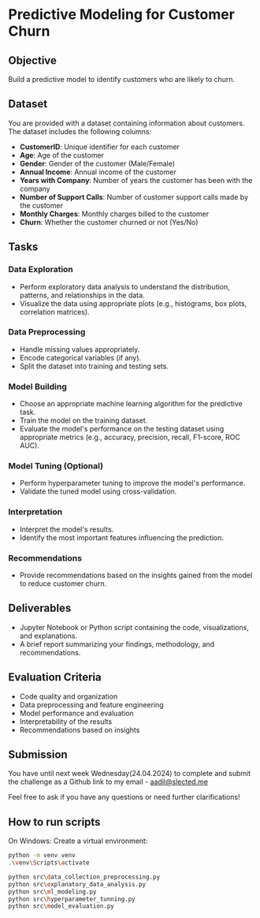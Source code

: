 # Predictive Modeling for Customer Churn

## Objective
Build a predictive model to identify customers who are likely to churn.

## Dataset
You are provided with a dataset containing information about customers. The dataset includes the following columns:

- **CustomerID**: Unique identifier for each customer
- **Age**: Age of the customer
- **Gender**: Gender of the customer (Male/Female)
- **Annual Income**: Annual income of the customer
- **Years with Company**: Number of years the customer has been with the company
- **Number of Support Calls**: Number of customer support calls made by the customer
- **Monthly Charges**: Monthly charges billed to the customer
- **Churn**: Whether the customer churned or not (Yes/No)

## Tasks

### Data Exploration
- Perform exploratory data analysis to understand the distribution, patterns, and relationships in the data.
- Visualize the data using appropriate plots (e.g., histograms, box plots, correlation matrices).

### Data Preprocessing
- Handle missing values appropriately.
- Encode categorical variables (if any).
- Split the dataset into training and testing sets.

### Model Building
- Choose an appropriate machine learning algorithm for the predictive task.
- Train the model on the training dataset.
- Evaluate the model's performance on the testing dataset using appropriate metrics (e.g., accuracy, precision, recall, F1-score, ROC AUC).

### Model Tuning (Optional)
- Perform hyperparameter tuning to improve the model's performance.
- Validate the tuned model using cross-validation.

### Interpretation
- Interpret the model's results.
- Identify the most important features influencing the prediction.

### Recommendations
- Provide recommendations based on the insights gained from the model to reduce customer churn.

## Deliverables
- Jupyter Notebook or Python script containing the code, visualizations, and explanations.
- A brief report summarizing your findings, methodology, and recommendations.

## Evaluation Criteria
- Code quality and organization
- Data preprocessing and feature engineering
- Model performance and evaluation
- Interpretability of the results
- Recommendations based on insights

## Submission
You have until next week Wednesday(24.04.2024) to complete and submit the challenge as a Github link to my email - aadil@slected.me

Feel free to ask if you have any questions or need further clarifications!

## How to run scripts
On Windows:
Create a virtual environment: 
```bash
python -m venv venv
.\venv\Scripts\activate

python src\data_collection_preprocessing.py
python src\explanatory_data_analysis.py
python src\ml_modeling.py
python src\hyperparameter_tunning.py
python src\model_evaluation.py
